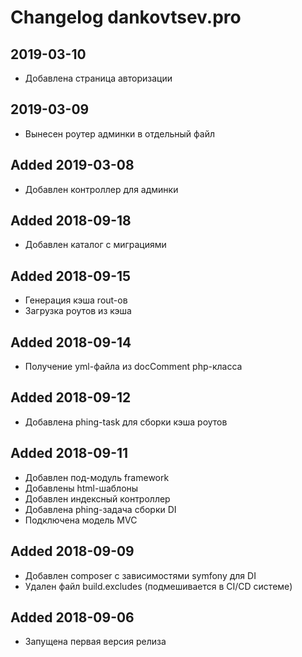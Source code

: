 # Changelog dankovtsev.pro

## 2019-03-10
  - Добавлена страница авторизации

## 2019-03-09
  - Вынесен роутер админки в отдельный файл

## Added 2019-03-08
  - Добавлен контроллер для админки

## Added 2018-09-18
  - Добавлен каталог с миграциями

## Added 2018-09-15
  - Генерация кэша rout-ов
  - Загрузка роутов из кэша

## Added 2018-09-14
  - Получение yml-файла из docComment php-класса

## Added 2018-09-12
  - Добавлена phing-task для сборки кэша роутов

## Added 2018-09-11
  - Добавлен под-модуль framework
  - Добавлены html-шаблоны
  - Добавлен индексный контроллер
  - Добавлена phing-задача сборки DI
  - Подключена модель MVC

## Added 2018-09-09
  - Добавлен composer с зависимостями symfony для DI
  - Удален файл build.excludes (подмешивается в CI/CD системе)

## Added 2018-09-06
  - Запущена первая версия релиза
